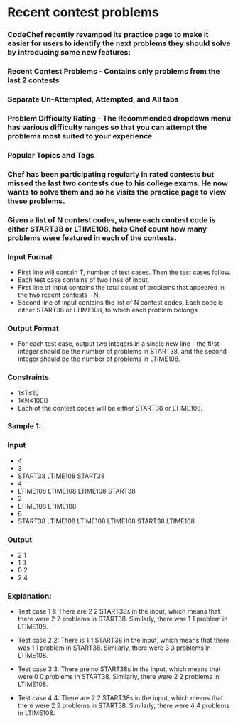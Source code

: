 # Recent contest problems
### CodeChef recently revamped its practice page to make it easier for users to identify the next problems they should solve by introducing some new features:

### Recent Contest Problems - Contains only problems from the last 2 contests
### Separate Un-Attempted, Attempted, and All tabs
### Problem Difficulty Rating - The Recommended dropdown menu has various difficulty ranges so that you can attempt the problems most suited to your experience
### Popular Topics and Tags
### Chef has been participating regularly in rated contests but missed the last two contests due to his college exams. He now wants to solve them and so he visits the practice page to view these problems.

### Given a list of N contest codes, where each contest code is either START38 or LTIME108, help Chef count how many problems were featured in each of the contests.

### Input Format
- First line will contain T, number of test cases. Then the test cases follow.
- Each test case contains of two lines of input.
- First line of input contains the total count of problems that appeared in the two recent contests - N.
- Second line of input contains the list of N contest codes. Each code is either START38 or LTIME108, to which each problem belongs.

### Output Format
- For each test case, output two integers in a single new line - the first integer should be the number of problems in START38, and the second integer should be the number of problems in LTIME108.

### Constraints
- 1≤T≤10
- 1≤N≤1000
- Each of the contest codes will be either START38 or LTIME108.

### Sample 1:
### Input
- 4
- 3
- START38 LTIME108 START38
- 4
- LTIME108 LTIME108 LTIME108 START38
- 2
- LTIME108 LTIME108
- 6
- START38 LTIME108 LTIME108 LTIME108 START38 LTIME108
### Output
- 2 1
- 1 3
- 0 2
- 2 4

### Explanation:
- Test case 
1
1: There are 
2
2 START38s in the input, which means that there were 
2
2 problems in START38. Similarly, there was 
1
1 problem in LTIME108.

- Test case 
2
2: There is 
1
1 START38 in the input, which means that there was 
1
1 problem in START38. Similarly, there were 
3
3 problems in LTIME108.

- Test case 
3
3: There are no START38s in the input, which means that were 
0
0 problems in START38. Similarly, there were 
2
2 problems in LTIME108.

- Test case 
4
4: There are 
2
2 START38s in the input, which means that there were 
2
2 problems in START38. Similarly, there were 
4
4 problems in LTIME108.